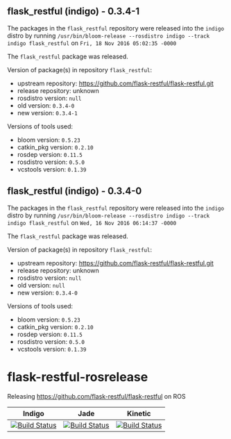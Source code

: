 ## flask_restful (indigo) - 0.3.4-1

The packages in the `flask_restful` repository were released into the `indigo` distro by running `/usr/bin/bloom-release --rosdistro indigo --track indigo flask_restful` on `Fri, 18 Nov 2016 05:02:35 -0000`

The `flask_restful` package was released.

Version of package(s) in repository `flask_restful`:

- upstream repository: https://github.com/flask-restful/flask-restful.git
- release repository: unknown
- rosdistro version: `null`
- old version: `0.3.4-0`
- new version: `0.3.4-1`

Versions of tools used:

- bloom version: `0.5.23`
- catkin_pkg version: `0.2.10`
- rosdep version: `0.11.5`
- rosdistro version: `0.5.0`
- vcstools version: `0.1.39`


## flask_restful (indigo) - 0.3.4-0

The packages in the `flask_restful` repository were released into the `indigo` distro by running `/usr/bin/bloom-release --rosdistro indigo --track indigo flask_restful` on `Wed, 16 Nov 2016 06:14:37 -0000`

The `flask_restful` package was released.

Version of package(s) in repository `flask_restful`:

- upstream repository: https://github.com/flask-restful/flask-restful.git
- release repository: unknown
- rosdistro version: `null`
- old version: `null`
- new version: `0.3.4-0`

Versions of tools used:

- bloom version: `0.5.23`
- catkin_pkg version: `0.2.10`
- rosdep version: `0.11.5`
- rosdistro version: `0.5.0`
- vcstools version: `0.1.39`


# flask-restful-rosrelease
Releasing https://github.com/flask-restful/flask-restful on ROS

| Indigo | Jade | Kinetic |
|:------:|:----:|:-------:|
| [![Build Status](https://travis-ci.org/asmodehn/flask-restful-rosrelease.svg?branch=release%2Findigo%2Fflask_restful)](https://travis-ci.org/asmodehn/flask-restful-rosrelease)| [![Build Status](https://travis-ci.org/asmodehn/flask-restful-rosrelease.svg?branch=release%2Fjade%2Fflask_restful)](https://travis-ci.org/asmodehn/flask-restful-rosrelease) | [![Build Status](https://travis-ci.org/asmodehn/flask-restful-rosrelease.svg?branch=release%2Fkinetic%2Fflask_restful)](https://travis-ci.org/asmodehn/flask-restful-rosrelease)|
